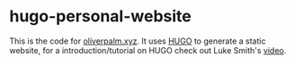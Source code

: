 # hugo-personal-website

This is the code for [oliverpalm.xyz](https://oliverpalm.xyz/). It uses [HUGO](https://gohugo.io/) to generate a static website, for a introduction/tutorial on HUGO check out Luke Smith's [video](https://videos.lukesmith.xyz/w/oz4VV8SrnTEACCndxMASZH).
